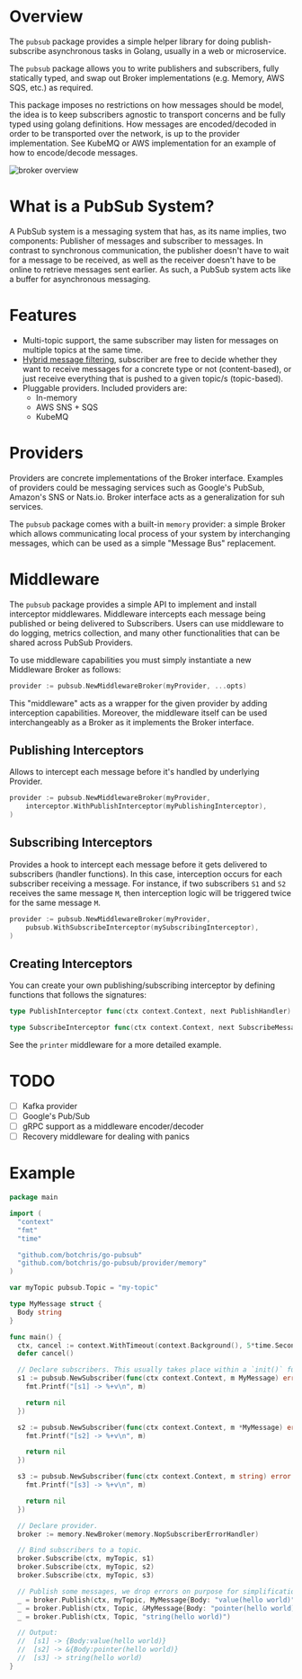 # Overview

The `pubsub` package provides a simple helper library for doing
publish-subscribe asynchronous tasks in Golang, usually in a web or
microservice.

The  `pubsub` package allows you to write publishers and subscribers, fully
statically typed, and swap out Broker implementations (e.g. Memory, AWS SQS,
etc.) as required.

This package imposes no restrictions on how messages should be model, the idea
is to keep subscribers agnostic to transport concerns and be fully typed
using golang definitions. How messages are encoded/decoded in order to be
transported over the network, is up to the provider implementation. See
KubeMQ or AWS implementation for an example of how to encode/decode messages.

![broker overview][broker-overview]

# What is a PubSub System?

A PubSub system is a messaging system that has, as its name implies, two
components: Publisher of messages and subscriber to messages. In contrast to
synchronous communication, the publisher doesn't have to wait for a message to
be received, as well as the receiver doesn't have to be online to retrieve
messages sent earlier. As such, a PubSub system acts like a buffer for
asynchronous messaging.

# Features

- Multi-topic support, the same subscriber may listen for messages on
  multiple topics at the same time.
- [Hybrid message filtering][hybrid-filtering], subscriber are free to
  decide whether they want to receive messages for a concrete type or not
  (content-based), or just receive everything that is pushed to a given
  topic/s (topic-based).
- Pluggable providers. Included providers are:
  - In-memory
  - AWS SNS + SQS
  - KubeMQ

# Providers

Providers are concrete implementations of the Broker interface. Examples of
providers could be messaging services such as Google's PubSub, Amazon's SNS
or Nats.io. Broker interface acts as a generalization for suh services.

The `pubsub` package comes with a built-in `memory` provider: a simple
Broker which allows communicating local process of your system by
interchanging messages, which can be used as a simple "Message Bus" replacement.

# Middleware

The `pubsub` package provides a simple API to implement and install
interceptor middlewares. Middleware intercepts each message being published or
being delivered to Subscribers. Users can use middleware to do logging, metrics
collection, and many other functionalities that can be shared across PubSub
Providers.

To use middleware capabilities you must simply instantiate a new Middleware
Broker as follows:

```go
provider := pubsub.NewMiddlewareBroker(myProvider, ...opts)
```

This "middleware" acts as a wrapper for the given provider by adding
interception capabilities. Moreover, the middleware itself can be used
interchangeably as a Broker as it implements the Broker interface.

## Publishing Interceptors

Allows to intercept each message before it's handled by underlying Provider.

```go
provider := pubsub.NewMiddlewareBroker(myProvider,
    interceptor.WithPublishInterceptor(myPublishingInterceptor),
)
```

## Subscribing Interceptors

Provides a hook to intercept each message before it gets delivered to
subscribers (handler functions). In this case, interception occurs for each
subscriber receiving a message. For instance, if two subscribers `S1` and `S2`
receives the same message `M`, then interception logic will be triggered
twice for the same message `M`.

```go
provider := pubsub.NewMiddlewareBroker(myProvider,
    pubsub.WithSubscribeInterceptor(mySubscribingInterceptor),
)
```

## Creating Interceptors

You can create your own publishing/subscribing interceptor by defining functions
that follows the signatures:

```go
type PublishInterceptor func(ctx context.Context, next PublishHandler) PublishHandler
```

```go
type SubscribeInterceptor func(ctx context.Context, next SubscribeMessageHandler) SubscribeMessageHandler
```

See the `printer` middleware for a more detailed example.

# TODO

- [ ] Kafka provider
- [ ] Google's Pub/Sub
- [ ] gRPC support as a middleware encoder/decoder
- [ ] Recovery middleware for dealing with panics

# Example

```go
package main

import (
  "context"
  "fmt"
  "time"

  "github.com/botchris/go-pubsub"
  "github.com/botchris/go-pubsub/provider/memory"
)

var myTopic pubsub.Topic = "my-topic"

type MyMessage struct {
  Body string
}

func main() {
  ctx, cancel := context.WithTimeout(context.Background(), 5*time.Second)
  defer cancel()

  // Declare subscribers. This usually takes place within a `init()` function
  s1 := pubsub.NewSubscriber(func(ctx context.Context, m MyMessage) error {
    fmt.Printf("[s1] -> %+v\n", m)

    return nil
  })

  s2 := pubsub.NewSubscriber(func(ctx context.Context, m *MyMessage) error {
    fmt.Printf("[s2] -> %+v\n", m)

    return nil
  })

  s3 := pubsub.NewSubscriber(func(ctx context.Context, m string) error {
    fmt.Printf("[s3] -> %+v\n", m)

    return nil
  })

  // Declare provider.
  broker := memory.NewBroker(memory.NopSubscriberErrorHandler)

  // Bind subscribers to a topic.
  broker.Subscribe(ctx, myTopic, s1)
  broker.Subscribe(ctx, myTopic, s2)
  broker.Subscribe(ctx, myTopic, s3)

  // Publish some messages, we drop errors on purpose for simplification reasons
  _ = broker.Publish(ctx, myTopic, MyMessage{Body: "value(hello world)"})
  _ = broker.Publish(ctx, Topic, &MyMessage{Body: "pointer(hello world)"})
  _ = broker.Publish(ctx, Topic, "string(hello world)")

  // Output:
  //  [s1] -> {Body:value(hello world)}
  //  [s2] -> &{Body:pointer(hello world)}
  //  [s3] -> string(hello world)
}
```

[broker-overview]: doc/broker.overview.png
[hybrid-filtering]: https://en.wikipedia.org/wiki/Publish%E2%80%93subscribe_pattern#Message_filtering
